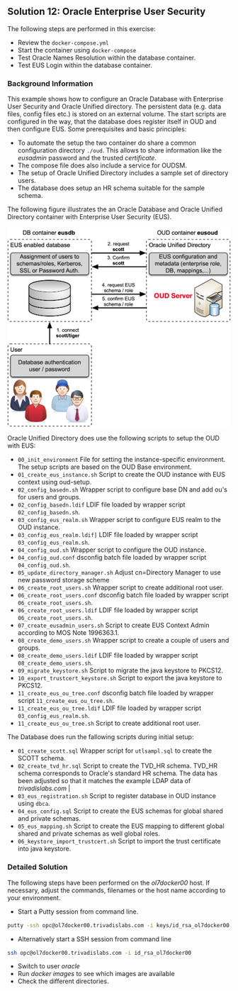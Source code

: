 ## Solution 12: Oracle Enterprise User Security

The following steps are performed in this exercise:

- Review the `docker-compose.yml`
- Start the container using `docker-compose`
- Test Oracle Names Resolution within the database container.
- Test EUS Login within the database container.

<!-- Stuff between the <div class="notes"> will be rendered as pptx slide notes -->
<div class="notes">
</div>

<!-- Stuff between the <div class="no notes"> will not be rendered as pptx slide notes -->
<div class="no notes">

### Background Information

This example shows how to configure an Oracle Database with Enterprise User Security and Oracle Unified directory. The persistent data (e.g. data files, config files etc.) is stored on an external volume. The start scripts are configured in the way, that the database does register itself in OUD and then configure EUS. Some prerequisites and basic principles:

- To automate the setup the two container do share a common configuration directory `./oud`. This allows to share information like the *eusadmin* password and the trusted *certificate*.
- The compose file does also include a service for OUDSM.
- The setup of Oracle Unified Directory includes a sample set of directory users.
- The database does setup an HR schema suitable for the sample schema.

The following figure illustrates the an Oracle Database and Oracle Unified Directory container with Enterprise User Security (EUS).

![Oracle EUS with OUD standalone in Docker](../../doc/images/eus_docker.png)

Oracle Unified Directory does use the following scripts to setup the OUD with EUS:

- `00_init_environment` File for setting the instance-specific environment. The setup scripts are based on the OUD Base environment. 
- `01_create_eus_instance.sh` Script to create the OUD instance with EUS context using oud-setup.
- `02_config_basedn.sh` Wrapper script to configure base DN and add ou's for users and groups.
- `02_config_basedn.ldif` LDIF file loaded by wrapper script `02_config_basedn.sh`. 
- `03_config_eus_realm.sh` Wrapper script to configure EUS realm to the OUD instance.
- `03_config_eus_realm.ldif]` LDIF file loaded by wrapper script `03_config_eus_realm.sh`.
- `04_config_oud.sh` Wrapper script to configure the OUD instance.
- `04_config_oud.conf` dsconfig batch file loaded by wrapper script `04_config_oud.sh`.
- `05_update_directory_manager.sh` Adjust cn=Directory Manager to use new password storage scheme
- `06_create_root_users.sh` Wrapper script to create additional root user.
- `06_create_root_users.conf` dsconfig batch file loaded by wrapper script `06_create_root_users.sh`.
- `06_create_root_users.ldif` LDIF file loaded by wrapper script `06_create_root_users.sh`.
- `07_create_eusadmin_users.sh` Script to create EUS Context Admin according to MOS Note 1996363.1.
- `08_create_demo_users.sh` Wrapper script to create a couple of users and groups.
- `08_create_demo_users.ldif` LDIF file loaded by wrapper script `08_create_demo_users.sh`.
- `09_migrate_keystore.sh` Script to migrate the java keystore to PKCS12.
- `10_export_trustcert_keystore.sh` Script to export the java keystore to PKCS12.
- `11_create_eus_ou_tree.conf` dsconfig batch file loaded by wrapper script `11_create_eus_ou_tree.sh`.
- `11_create_eus_ou_tree.ldif` LDIF file loaded by wrapper script `03_config_eus_realm.sh`.
- `11_create_eus_ou_tree.sh` Script to create additional root user.

The Database does run the fallowing scripts during initial setup:

- `01_create_scott.sql` Wrapper script for ``utlsampl.sql`` to create the SCOTT schema.
- `02_create_tvd_hr.sql` Script to create the TVD_HR schema. TVD_HR schema corresponds to Oracle's standard HR schema. The data has been adjusted so that it matches the example LDAP data of *trivadislabs.com* |
- `03_eus_registration.sh` Script to register database in OUD instance using `dbca`.
- `04_eus_config.sql` Script to create the EUS schemas for global shared and private schemas.
- `05_eus_mapping.sh` Script to create the EUS mapping to different global shared and private schemas as well global roles.
- `06_keystore_import_trustcert.sh` Script to import the trust certificate into java keystore.

### Detailed Solution

The following steps have been performed on the *ol7docker00* host. If necessary, adjust the commands, filenames or the host name according to your environment.

- Start a Putty session from command line.

```bash
putty -ssh opc@ol7docker00.trivadislabs.com -i keys/id_rsa_ol7docker00.ppk
```

- Alternatively start a SSH session from command line

```bash
ssh opc@ol7docker00.trivadislabs.com -i id_rsa_ol7docker00
```


- Switch to user *oracle*
- Run *docker images* to see which images are available
- Check the different directories.


</div>
